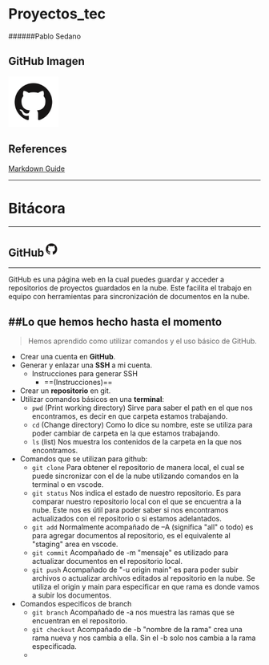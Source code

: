 # Proyectos_tec
######Pablo Sedano




## GitHub Imagen


<img src="Images/GitHub-Mark.png" width="100">

## References
[Markdown Guide](https://www.markdownguide.org/cheat-sheet/)

---


# Bitácora

---

## GitHub<img src="Images/GitHub-Mark.png" width="30">
***
GitHub es una página web en la cual puedes guardar y acceder a repositorios de proyectos guardados en la nube. Este facilita el trabajo en equipo con herramientas para sincronización de documentos en la nube. 

##Lo que hemos hecho hasta el momento 
---  
>Hemos aprendido como utilizar comandos y el uso básico de GitHub.

- Crear una cuenta en **GitHub**.
- Generar y enlazar una **SSH** a mi cuenta.
    - Instrucciones para generar SSH
        - ==(Instrucciones)==
- Crear un **repositorio** en git.
- Utilizar comandos básicos en una **terminal**:
    - `pwd` (Print working directory) Sirve para saber el path en el que nos encontramos, es decir en que carpeta estamos trabajando.
    - `cd` (Change directory) Como lo dice su nombre, este se utiliza para poder cambiar de carpeta en la que estamos trabajando.
    - `ls` (list) Nos muestra los contenidos de la carpeta en la que nos encontramos.
- Comandos que se utilizan para github:
    - `git clone` Para obtener el repositorio de manera local, el cual se puede sincronizar con el de la nube utilizando comandos en la terminal o en vscode.
    - `git status` Nos indica el estado de nuestro repositorio. Es para comparar nuestro repositorio local con el que se encuentra a la nube. Este nos es útil para poder saber si nos encontramos actualizados con el repositorio o si estamos adelantados.
    - `git add` Normalmente acompañado de –A (significa "all" o todo) es para agregar documentos al repositorio, es el equivalente al "staging" area en vscode.
    - `git commit` Acompañado de -m "mensaje" es utilizado para actualizar documentos en el repositorio local.
    - `git push` Acompañado de "-u origin main" es para poder subir archivos o actualizar archivos editados al repositorio en la nube. Se utiliza el origin y main para especificar en que rama es donde vamos a subir los documentos.
- Comandos especificos de branch
    - `git branch` Acompañado de -a nos muestra las ramas que se encuentran en el repositorio.
    - `git checkout` Acompañado de -b "nombre de la rama" crea una rama nueva y nos cambia a ella. Sin el -b solo nos cambia a la rama especificada.
    - 




